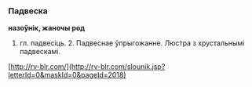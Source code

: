 ### Падвеска
**назоўнік, жаночы род**

1. гл. падвесіць. 2. Падвеснае ўпрыгожанне. Люстра з хрустальнымі падвескамі.

<a rel="author">[http://rv-blr.com/](http://rv-blr.com/slounik.jsp?letterId=0&maskId=0&pageId=2018)</a>
